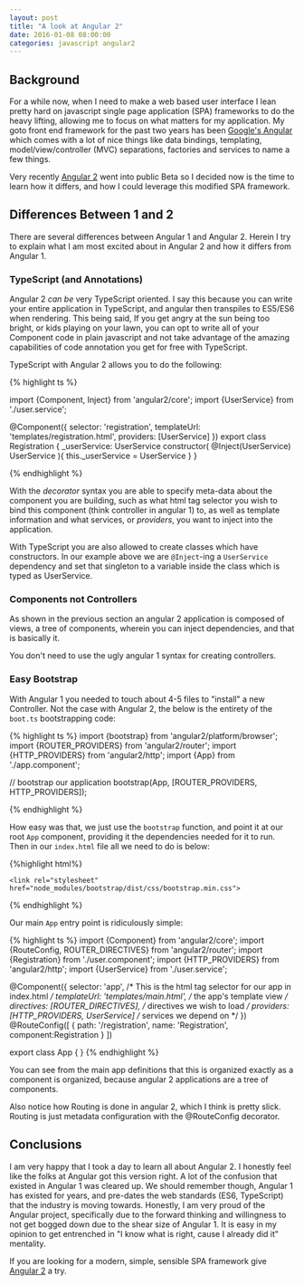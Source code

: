 ```yaml
---
layout: post
title: "A look at Angular 2"
date: 2016-01-08 08:00:00
categories: javascript angular2
---
```


## Background

For a while now, when I need to make a web based user interface I lean pretty 
hard on javascript single page application (SPA) frameworks to do the heavy
lifting, allowing me to focus on what matters for my application.  My goto
front end framework for the past two years has been [Google's Angular][angular1]
which comes with a lot of nice things like data bindings, templating, model/view/controller
(MVC) separations, factories and services to name a few things.  

Very recently [Angular 2][angular2] went into public Beta so I decided now 
is the time to learn how it differs, and how I could leverage this modified 
SPA framework.

## Differences Between 1 and 2

There are several differences between Angular 1 and Angular 2.  Herein I try to 
explain what I am most excited about in Angular 2 and how it differs from Angular 1.

### TypeScript (and Annotations)

Angular 2 _can be_ very TypeScript oriented.  I say this because you can write 
your entire application in TypeScript, and angular then transpiles to ES5/ES6
when rendering.  This being said, If you get angry at the sun being too bright,
or kids playing on your lawn, you can opt to write all of your Component code in
plain javascript and not take advantage of the amazing capabilities of code 
annotation you get for free with TypeScript.

TypeScript with Angular 2 allows you to do the following:

{% highlight ts %}

import {Component, Inject} from 'angular2/core';
import {UserService} from './user.service';

@Component({
    selector: 'registration',
    templateUrl: 'templates/registration.html',
    providers: [UserService]
})
export class Registration {
    _userService: UserService
    constructor(
        @Inject(UserService) UserService
    ){
        this._userService = UserService
    }
}

{% endhighlight %}

With the _decorator_ syntax you are able to specify meta-data about the component
you are building, such as what html tag selector you wish to bind this component
(think controller in angular 1) to, as well as template information and what 
services, or _providers_, you want to inject into the application.

With TypeScript you are also allowed to create classes which have constructors. 
In our example above we are `@Inject`-ing a `UserService` dependency and set that
singleton to a variable inside the class which is typed as UserService.

### Components not Controllers

As shown in the previous section an angular 2 application is composed of views,
a tree of components, wherein you can inject dependencies, and that is basically it.

You don't need to use the ugly angular 1 syntax for creating controllers.

### Easy Bootstrap

With Angular 1 you needed to touch about 4-5 files to "install" a new Controller.
Not the case with Angular 2, the below is the entirety of the `boot.ts` bootstrapping code:

{% highlight ts %}
import {bootstrap} from 'angular2/platform/browser';
import {ROUTER_PROVIDERS} from 'angular2/router';
import {HTTP_PROVIDERS} from 'angular2/http';
import {App} from './app.component';

// bootstrap our application
bootstrap(App, [ROUTER_PROVIDERS, HTTP_PROVIDERS]);

{% endhighlight %}

How easy was that, we just use the `bootstrap` function, and point it at our root 
`App` component, providing it the dependencies needed for it to run.  Then in our 
`index.html` file all we need to do is below:

{%highlight html%}
<html>

  <head>
    <script src="node_modules/angular2/bundles/angular2-polyfills.js"></script>
    <script src="node_modules/systemjs/dist/system.src.js"></script>
    <script src="node_modules/typescript/lib/typescript.js"></script>
    <script src="node_modules/rxjs/bundles/Rx.js"></script>
    <script src="node_modules/angular2/bundles/angular2.dev.js"></script>
    <script src="./node_modules/angular2/bundles/http.dev.js"></script>
    <script src="node_modules/angular2/bundles/router.dev.js"></script>
    <script>
        System.config({
            transpiler: 'typescript',
            packages: {
                'app': {
                    defaultExtension: 'ts'}
            } 
        });
        System.import('app/boot').then(null, console.error.bind(console));
        <!--
            //We are using System.js to perform the bootstrapping of the angular app
            //This will grab our boot.ts file, transpile it and load our `App`.
        -->
    </script>

    <link rel="stylesheet" href="node_modules/bootstrap/dist/css/bootstrap.min.css">
  </head>
  <base href="./"> <!-- used for the router to know the base reference -->
  <body>
    <!--
        // we merely need to provide an "app" tag for our app to load into,
        // this is where the Component "selector" comes into play.
    -->
        <app></app>
  </body>
</html>

{% endhighlight %}

Our main `App` entry point is ridiculously simple:

{% highlight ts %}
import {Component} from 'angular2/core';
import {RouteConfig, ROUTER_DIRECTIVES} from 'angular2/router';
import {Registration} from './user.component';
import {HTTP_PROVIDERS} from 'angular2/http';
import {UserService} from './user.service';

@Component({
    selector: 'app', /* This is the html tag selector for our app in index.html */
    templateUrl: 'templates/main.html', /* the app's template view */
    directives: [ROUTER_DIRECTIVES], /* directives we wish to load */
    providers: [HTTP_PROVIDERS, UserService] /* services we depend on */
})
@RouteConfig([
    { path: '/registration', name: 'Registration', component:Registration }
])

export class App {
}
{% endhighlight %}

You can see from the main app definitions that this is organized exactly as a component
is organized, because angular 2 applications are a tree of components.  

Also notice how Routing is done in angular 2, which I think is pretty slick.  Routing
is just metadata configuration with the @RouteConfig decorator.

## Conclusions

I am very happy that I took a day to learn all about Angular 2.  I honestly
feel like the folks at Angular got this version right.  A lot of the confusion
that existed in Angular 1 was cleared up.  We should remember though, Angular 1
has existed for years, and pre-dates the web standards (ES6, TypeScript) that the
industry is moving towards.  Honestly, I am very proud of the Angular project, 
specifically due to the forward thinking and willingness to not get bogged down 
due to the shear size of Angular 1.  It is easy in my opinion to get entrenched in
"I know what is right, cause I already did it" mentality.

If you are looking for a modern, simple, sensible SPA framework give [Angular 2][angular2]
a try.

[angular1]: https://angularjs.org/
[angular2]: https://angular.io/
